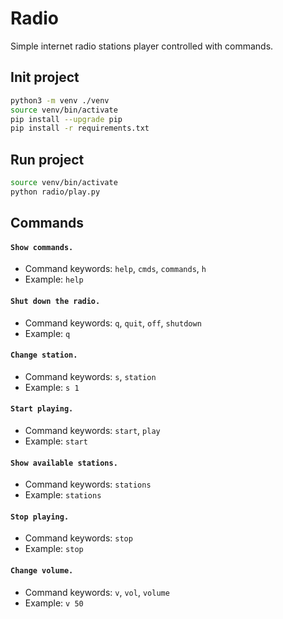 # Radio

Simple internet radio stations player controlled with commands.

## Init project
```bash
python3 -m venv ./venv
source venv/bin/activate
pip install --upgrade pip
pip install -r requirements.txt
```

## Run project
```bash
source venv/bin/activate
python radio/play.py
```

## Commands

#### `Show commands.`
- Command keywords: `help`, `cmds`, `commands`, `h`
- Example: `help`

#### `Shut down the radio.`
- Command keywords: `q`, `quit`, `off`, `shutdown`
- Example: `q`

#### `Change station.`
- Command keywords: `s`, `station`
- Example: `s 1`

#### `Start playing.`
- Command keywords: `start`, `play`
- Example: `start`

#### `Show available stations.`
- Command keywords: `stations`
- Example: `stations`

#### `Stop playing.`
- Command keywords: `stop`
- Example: `stop`

#### `Change volume.`
- Command keywords: `v`, `vol`, `volume`
- Example: `v 50`
